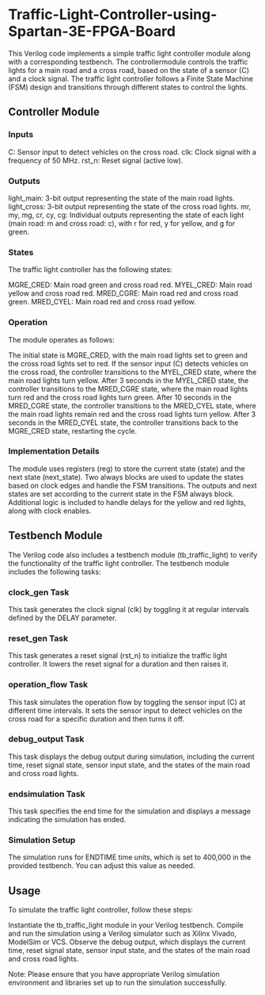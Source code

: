 # Traffic-Light-Controller-using-Spartan-3E-FPGA-Board

This Verilog code implements a simple traffic light controller module along with a corresponding testbench. The controllermodule controls the traffic lights for a main road and a cross road, based on the state of a sensor (C) and a clock signal. The traffic light controller follows a Finite State Machine (FSM) design and transitions through different states to control the lights.

## Controller Module

### Inputs
C: Sensor input to detect vehicles on the cross road.
clk: Clock signal with a frequency of 50 MHz.
rst_n: Reset signal (active low).

### Outputs
light_main: 3-bit output representing the state of the main road lights.
light_cross: 3-bit output representing the state of the cross road lights.
mr, my, mg, cr, cy, cg: Individual outputs representing the state of each light (main road: m and cross road: c), with r for red, y for yellow, and g for green.

### States
The traffic light controller has the following states:

MGRE_CRED: Main road green and cross road red.
MYEL_CRED: Main road yellow and cross road red.
MRED_CGRE: Main road red and cross road green.
MRED_CYEL: Main road red and cross road yellow.

### Operation
The module operates as follows:

The initial state is MGRE_CRED, with the main road lights set to green and the cross road lights set to red.
If the sensor input (C) detects vehicles on the cross road, the controller transitions to the MYEL_CRED state, where the main road lights turn yellow.
After 3 seconds in the MYEL_CRED state, the controller transitions to the MRED_CGRE state, where the main road lights turn red and the cross road lights turn green.
After 10 seconds in the MRED_CGRE state, the controller transitions to the MRED_CYEL state, where the main road lights remain red and the cross road lights turn yellow.
After 3 seconds in the MRED_CYEL state, the controller transitions back to the MGRE_CRED state, restarting the cycle.

### Implementation Details
The module uses registers (reg) to store the current state (state) and the next state (next_state).
Two always blocks are used to update the states based on clock edges and handle the FSM transitions.
The outputs and next states are set according to the current state in the FSM always block.
Additional logic is included to handle delays for the yellow and red lights, along with clock enables.

## Testbench Module
The Verilog code also includes a testbench module (tb_traffic_light) to verify the functionality of the traffic light controller. The testbench module includes the following tasks:

### clock_gen Task
This task generates the clock signal (clk) by toggling it at regular intervals defined by the DELAY parameter.

### reset_gen Task
This task generates a reset signal (rst_n) to initialize the traffic light controller. It lowers the reset signal for a duration and then raises it.

### operation_flow Task
This task simulates the operation flow by toggling the sensor input (C) at different time intervals. It sets the sensor input to detect vehicles on the cross road for a specific duration and then turns it off.

### debug_output Task
This task displays the debug output during simulation, including the current time, reset signal state, sensor input state, and the states of the main road and cross road lights.

### endsimulation Task
This task specifies the end time for the simulation and displays a message indicating the simulation has ended.

### Simulation Setup
The simulation runs for ENDTIME time units, which is set to 400,000 in the provided testbench. You can adjust this value as needed.

## Usage
To simulate the traffic light controller, follow these steps:

Instantiate the tb_traffic_light module in your Verilog testbench.
Compile and run the simulation using a Verilog simulator such as Xilinx Vivado, ModelSim or VCS.
Observe the debug output, which displays the current time, reset signal state, sensor input state, and the states of the main road and cross road lights.

Note: Please ensure that you have appropriate Verilog simulation environment and libraries set up to run the simulation successfully.
